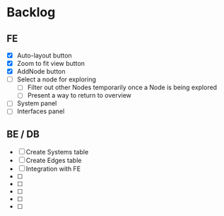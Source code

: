 # Backlog

## FE

- [x] Auto-layout button
- [x] Zoom to fit view button
- [x] AddNode button
- [ ] Select a node for exploring
  - [ ] Filter out other Nodes temporarily once a Node is being explored
  - [ ] Present a way to return to overview
- [ ] System panel
- [ ] Interfaces panel

## BE / DB

- [ ] Create Systems table
- [ ] Create Edges table
- [ ] Integration with FE
- [ ]
- [ ]
- [ ]
- [ ]
- [ ]
